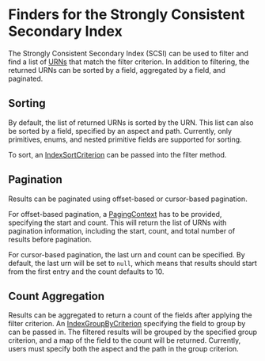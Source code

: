 # Finders for the Strongly Consistent Secondary Index

The Strongly Consistent Secondary Index (SCSI) can be used to filter and find a list of
[URNs](https://github.com/linkedin/datahub-gma/blob/master/docs/what/urn.md) that match the filter criterion. In
addition to filtering, the returned URNs can be sorted by a field, aggregated by a field, and paginated.

## Sorting

By default, the list of returned URNs is sorted by the URN. This list can also be sorted by a field, specified by an
aspect and path. Currently, only primitives, enums, and nested primitive fields are supported for sorting.

To sort, an
[IndexSortCriterion](https://github.com/linkedin/datahub-gma/blob/master/dao-api/src/main/pegasus/com/linkedin/metadata/query/IndexSortCriterion.pdl)
can be passed into the filter method.

## Pagination

Results can be paginated using offset-based or cursor-based pagination.

For offset-based pagination, a
[PagingContext](https://linkedin.github.io/rest.li/user_guide/restli_server#collection-pagination) has to be provided,
specifying the start and count. This will return the list of URNs with pagination information, including the start,
count, and total number of results before pagination.

For cursor-based pagination, the last urn and count can be specified. By default, the last urn will be set to `null`,
which means that results should start from the first entry and the count defaults to 10.

## Count Aggregation

Results can be aggregated to return a count of the fields after applying the filter criterion. An
[IndexGroupByCriterion](https://github.com/linkedin/datahub-gma/blob/master/dao-api/src/main/pegasus/com/linkedin/metadata/query/IndexGroupByCriterion.pdl)
specifying the field to group by can be passed in. The filtered results will be grouped by the specified group
criterion, and a map of the field to the count will be returned. Currently, users must specify both the aspect and the
path in the group criterion.
